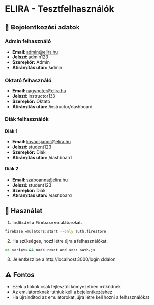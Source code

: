 # ELIRA - Tesztfelhasználók

## 🔐 Bejelentkezési adatok

### Admin felhasználó
- **Email:** admin@elira.hu
- **Jelszó:** admin123
- **Szerepkör:** Admin
- **Átirányítás után:** /admin

### Oktató felhasználó
- **Email:** nagypeter@elira.hu
- **Jelszó:** instructor123
- **Szerepkör:** Oktató
- **Átirányítás után:** /instructor/dashboard

### Diák felhasználók
#### Diák 1
- **Email:** kovacsjanos@elira.hu
- **Jelszó:** student123
- **Szerepkör:** Diák
- **Átirányítás után:** /dashboard

#### Diák 2
- **Email:** szaboanna@elira.hu
- **Jelszó:** student123
- **Szerepkör:** Diák
- **Átirányítás után:** /dashboard

## 🚀 Használat

1. Indítsd el a Firebase emulátorokat:
```bash
firebase emulators:start --only auth,firestore
```

2. Ha szükséges, hozd létre újra a felhasználókat:
```bash
cd scripts && node reset-and-seed-auth.js
```

3. Jelentkezz be a http://localhost:3000/login oldalon

## ⚠️ Fontos
- Ezek a fiókok csak fejlesztői környezetben működnek
- Az emulátoroknak futniuk kell a bejelentkezéshez
- Ha újraindítod az emulátorokat, újra létre kell hozni a felhasználókat